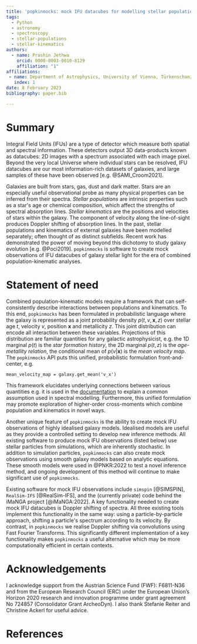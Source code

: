 ```yaml
---
title: 'popkinmocks: mock IFU datacubes for modelling stellar populations and kinematics.'
tags:
  - Python
  - astronomy
  - spectroscopy
  - stellar-populations
  - stellar-kinematics
authors:
  - name: Prashin Jethwa
    orcid: 0000-0003-0010-8129
    affiliation: "1" 
affiliations:
 - name: Department of Astrophysics, University of Vienna, Türkenschanzstraße 17, A-1180 Vienna, Austria
   index: 1
date: 8 February 2023
bibliography: paper.bib

---
```


# Summary

Integral Field Units (IFUs) are a type of detector which measure both spatial and spectral information. These detectors output 3D data-products known as datacubes: 2D images with a spectrum associated with each image pixel. Beyond the very local Universe where individual stars can be resolved, IFU datacubes are our most information-rich datasets of galaxies, and large samples of these have been observed [e.g. @SAMI_Croom2021].

Galaxies are built from stars, gas, dust and dark matter. Stars are an especially useful observational probe as many physical properties can be inferred from their spectra. _Stellar populations_ are intrinsic properties such as a star's age or chemical composition, which affect the strengths of spectral absorption lines. _Stellar kinematics_ are the positions and velocities of stars within the galaxy. The component of velocity along the line-of-sight produces Doppler shifting of absorption lines. In the past, stellar populations and kinematics of external galaxies have been modelled separately; often thought of as distinct subfields. Recent work has demonstrated the power of moving beyond this dichotomy to study galaxy evolution [e.g. @Poci2019]. `popkinmocks` is software to create mock observations of IFU datacubes of galaxy stellar light for the era of combined population-kinematic analyses.

# Statement of need

Combined population-kinematic models require a framework that can self-consistently describe interactions between populations and kinematics. To this end, `popkinmocks` has been formulated in probabilistic language where the galaxy is represented as a joint probability density $p(t, v, \textbf{x}, z)$ over stellar age $t$, velocity $v$, position $\textbf{x}$ and metallicity $z$. This joint distribution can encode all interaction between these variables. Projections of this distribution are familiar quantities for any galactic astrophysicist, e.g. the 1D marginal $p(t)$ is the _star formation history_, the 2D marginal $p(t,z)$ is the _age-metallity relation_, the conditional mean of $p(v|\textbf{x})$ is the _mean velocity map_. The `popkinmocks` API puts this unified, probabilistic formulation front-and-center, e.g.

```
mean_velocity_map = galaxy.get_mean('v_x')
```

This framework elucidates underlying connections between various quantities e.g. it is used in the [documentation](https://popkinmocks.readthedocs.io/en/stable/user/background.html#how-is-this-connected-to-spectral-modelling) to explain a common assumption used in spectral modelling. Furthermore, this unified formulation may promote exploration of higher-order cross-moments which combine population and kinematics in novel ways.

Another unique feature of `popkinmocks` is the ability to create mock IFU observations of highly idealised galaxy models. Idealised models are useful as they provide a controlled setting to develop new inference methods. All existing software to produce mock IFU observations (listed below) use stellar particles from simulations, which are inherently stochastic. In addition to simulation particles, `popkinmocks` can also create mock observations using smooth galaxy models based on analytic equations. These smooth models were used in @PNKR:2022 to test a novel inference method, and ongoing development of this method will continue to make significant use of `popkinmocks`.

Existing software for mock IFU observations include `simspin` [@SIMSPIN], `RealSim-IFS` [@RealSim-IFS], and the (currently private) code behind the iMaNGA project [@iMaNGA:2022]. A key functionality needed to create mock IFU datacubes is Doppler shifting of spectra. All three existing tools implement this functionality in the same way: using a particle-by-particle approach, shifting a particle's spectrum according to its velocity. By contrast, in `popkinmocks` we realise Doppler shifting via convolutions using Fast Fourier Transforms. This significantly different implementation of a key functionality makes `popkinmocks` a useful alternative which may be more computationally efficient in certain contexts.

# Acknowledgements

I acknowledge support from the Austrian Science Fund (FWF): F6811-N36 and from the European Research Council (ERC) under the European Union’s Horizon 2020 research and innovation programme under grant agreement No 724857 (Consolidator Grant ArcheoDyn). I also thank Stefanie Reiter and Christine Ackerl for useful advice.

# References